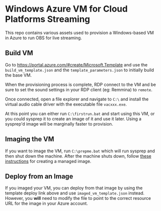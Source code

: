 # Windows Azure VM for Cloud Platforms Streaming

This repo contains various assets used to provision a Windows-based VM in
Azure to run OBS for live streaming.

## Build VM
Go to https://portal.azure.com/#create/Microsoft.Template and use the
`build_vm_template.json` and the `template_parameters.json` to initially
build the base VM.

When the provisioning process is complete, RDP connect to the VM and be sure
to set the sound settings in your RDP client (eg: Remmina) to `remote`.

Once connected, open a file explorer and navigate to `C:\` and install the
virtual audio cable driver with the executable file `vacxxx.exe`.

At this point you can either run `C:\firstrun.bat` and start using this VM,
or you could sysprep it to create an image of it and use it later. Using a
sysprep'd image will be marginally faster to provision.

## Imaging the VM
If you want to image the VM, run `C:\prepme.bat` which will run sysprep and
then shut down the machine. After the machine shuts down, follow [these
instructions](https://docs.microsoft.com/en-us/azure/virtual-machines/windows/capture-image-resource#create-a-managed-image-in-the-portal)
for creating a managed image.

## Deploy from an Image
If you imaged your VM, you can deploy from that image by using the template
deploy link above and use `imaged_vm_template.json` instead. However, you
**will** need to modify the file to point to the correct resource URL for the
image in your Azure account.